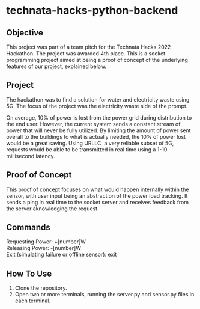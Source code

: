 # technata-hacks-python-backend

## Objective
This project was part of a team pitch for the Technata Hacks 2022 Hackathon. The project was awarded 4th place.
This is a socket programming project aimed at being a proof of concept of the underlying features of our project, explained below.

## Project
The hackathon was to find a solution for water and electricity waste using 5G. The focus of the project was the electricity waste side of the prompt.

On average, 10% of power is lost from the power grid during distribution to the end user. However, the current system sends a constant stream of power that will never be fully utilized. By limiting the amount of power sent overall to the buildings to what is actually needed, the 10% of power lost would be a great saving. Using URLLC, a very reliable subset of 5G, requests would be able to be transmitted in real time using a 1-10 millisecond latency.

## Proof of Concept
This proof of concept focuses on what would happen internally within the sensor, with user input being an abstraction of the power load tracking. It sends a ping in real time to the socket server and receives feedback from the server aknowledging the request.

## Commands
Requesting Power: +[number]W <br>
Releasing Power: -[number]W <br>
Exit (simulating failure or offline sensor): exit

## How To Use
1. Clone the repository.
2. Open two or more terminals, running the server.py and sensor.py files in each terminal.
